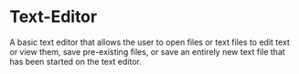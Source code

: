 # Text-Editor
A basic text editor that allows the user to open files or text files to edit text or view them, save pre-existing files, or save an entirely new text file that has been started on the text editor. 
